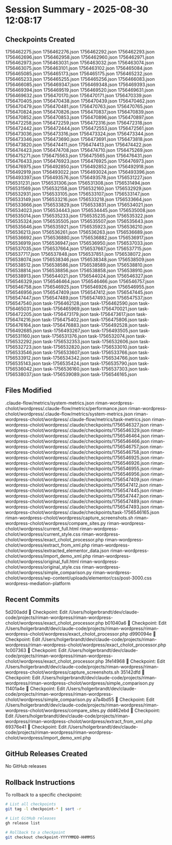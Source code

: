 # Session Summary - 2025-08-30 12:08:17

## Checkpoints Created
1756462275.json
1756462276.json
1756462292.json
1756462293.json
1756462696.json
1756462958.json
1756462960.json
1756462971.json
1756462973.json
1756463031.json
1756463032.json
1756463074.json
1756463075.json
1756463101.json
1756463102.json
1756465084.json
1756465085.json
1756465173.json
1756465175.json
1756465232.json
1756465233.json
1756465255.json
1756465256.json
1756466083.json
1756466085.json
1756469347.json
1756469348.json
1756469393.json
1756469394.json
1756469519.json
1756469520.json
1756469631.json
1756469632.json
1756470170.json
1756470171.json
1756470339.json
1756470405.json
1756470438.json
1756470439.json
1756470462.json
1756470479.json
1756470481.json
1756470763.json
1756470765.json
1756470824.json
1756470826.json
1756470837.json
1756470839.json
1756470852.json
1756470853.json
1756470896.json
1756470897.json
1756472258.json
1756472259.json
1756472316.json
1756472318.json
1756472442.json
1756472444.json
1756472553.json
1756472561.json
1756473036.json
1756473316.json
1756473324.json
1756473344.json
1756473346.json
1756473690.json
1756473691.json
1756473818.json
1756473820.json
1756474411.json
1756474413.json
1756474422.json
1756474423.json
1756474708.json
1756474710.json
1756475269.json
1756475271.json
1756475563.json
1756475565.json
1756476431.json
1756476433.json
1756476923.json
1756476925.json
1756476973.json
1756476975.json
1756492850.json
1756492852.json
1756492918.json
1756492919.json
1756493022.json
1756493024.json
1756493396.json
1756493397.json
1756493576.json
1756493578.json
1756531227.json
1756531231.json
1756531306.json
1756531308.json
1756531494.json
1756531569.json
1756532158.json
1756532160.json
1756532929.json
1756532931.json
1756533105.json
1756533107.json
1756533147.json
1756533149.json
1756533216.json
1756533218.json
1756533664.json
1756533666.json
1756533829.json
1756533831.json
1756534021.json
1756534023.json
1756534443.json
1756534445.json
1756535008.json
1756535014.json
1756535233.json
1756535235.json
1756535322.json
1756535324.json
1756535505.json
1756535507.json
1756535643.json
1756535646.json
1756535921.json
1756535923.json
1756536210.json
1756536213.json
1756536261.json
1756536263.json
1756536689.json
1756536692.json
1756536880.json
1756536882.json
1756536917.json
1756536919.json
1756536947.json
1756536950.json
1756537033.json
1756537035.json
1756537664.json
1756537667.json
1756537715.json
1756537717.json
1756537848.json
1756537851.json
1756538072.json
1756538074.json
1756538346.json
1756538348.json
1756538509.json
1756538512.json
1756538586.json
1756538589.json
1756538810.json
1756538814.json
1756538856.json
1756538858.json
1756538910.json
1756538913.json
1756544021.json
1756544024.json
1756546327.json
1756546329.json
1756546464.json
1756546466.json
1756546757.json
1756546758.json
1756546925.json
1756546926.json
1756546955.json
1756546956.json
1756547409.json
1756547412.json
1756547445.json
1756547447.json
1756547489.json
1756547493.json
1756547537.json
1756547540.json
task-1756462128.json
task-1756462590.json
task-1756465031.json
task-1756465969.json
task-1756470021.json
task-1756472205.json
task-1756473179.json
task-1756473617.json
task-1756474216.json
task-1756475402.json
task-1756475806.json
task-1756476164.json
task-1756476883.json
task-1756492528.json
task-1756492685.json
task-1756493267.json
task-1756493505.json
task-1756531160.json
task-1756531376.json
task-1756532074.json
task-1756532292.json
task-1756532353.json
task-1756532606.json
task-1756532723.json
task-1756532820.json
task-1756533010.json
task-1756533546.json
task-1756533607.json
task-1756533766.json
task-1756533912.json
task-1756534342.json
task-1756534766.json
task-1756535143.json
task-1756535424.json
task-1756535790.json
task-1756536042.json
task-1756536160.json
task-1756537303.json
task-1756538037.json
task-1756539089.json
task-1756546165.json

## Files Modified
.claude-flow/metrics/system-metrics.json
riman-wordpress-cholot/wordpress/.claude-flow/metrics/performance.json
riman-wordpress-cholot/wordpress/.claude-flow/metrics/system-metrics.json
riman-wordpress-cholot/wordpress/.claude-flow/metrics/task-metrics.json
riman-wordpress-cholot/wordpress/.claude/checkpoints/1756546327.json
riman-wordpress-cholot/wordpress/.claude/checkpoints/1756546329.json
riman-wordpress-cholot/wordpress/.claude/checkpoints/1756546464.json
riman-wordpress-cholot/wordpress/.claude/checkpoints/1756546466.json
riman-wordpress-cholot/wordpress/.claude/checkpoints/1756546757.json
riman-wordpress-cholot/wordpress/.claude/checkpoints/1756546758.json
riman-wordpress-cholot/wordpress/.claude/checkpoints/1756546925.json
riman-wordpress-cholot/wordpress/.claude/checkpoints/1756546926.json
riman-wordpress-cholot/wordpress/.claude/checkpoints/1756546955.json
riman-wordpress-cholot/wordpress/.claude/checkpoints/1756546956.json
riman-wordpress-cholot/wordpress/.claude/checkpoints/1756547409.json
riman-wordpress-cholot/wordpress/.claude/checkpoints/1756547412.json
riman-wordpress-cholot/wordpress/.claude/checkpoints/1756547445.json
riman-wordpress-cholot/wordpress/.claude/checkpoints/1756547447.json
riman-wordpress-cholot/wordpress/.claude/checkpoints/1756547489.json
riman-wordpress-cholot/wordpress/.claude/checkpoints/1756547493.json
riman-wordpress-cholot/wordpress/.claude/checkpoints/task-1756546165.json
riman-wordpress-cholot/wordpress/capture_screenshots.sh
riman-wordpress-cholot/wordpress/compare_sites.py
riman-wordpress-cholot/wordpress/current_full.html
riman-wordpress-cholot/wordpress/current_style.css
riman-wordpress-cholot/wordpress/exact_cholot_processor.php
riman-wordpress-cholot/wordpress/extract_from_xml.php
riman-wordpress-cholot/wordpress/extracted_elementor_data.json
riman-wordpress-cholot/wordpress/import_demo_xml.php
riman-wordpress-cholot/wordpress/original_full.html
riman-wordpress-cholot/wordpress/original_style.css
riman-wordpress-cholot/wordpress/simple_comparison.py
riman-wordpress-cholot/wordpress/wp-content/uploads/elementor/css/post-3000.css
wordpress-mediation-platform

## Recent Commits
5d200add 🔖 Checkpoint: Edit /Users/holgerbrandt/dev/claude-code/projects/riman-wordpress/riman-wordpress-cholot/wordpress/exact_cholot_processor.php
b01040a6 🔖 Checkpoint: Edit /Users/holgerbrandt/dev/claude-code/projects/riman-wordpress/riman-wordpress-cholot/wordpress/exact_cholot_processor.php
d990094e 🔖 Checkpoint: Edit /Users/holgerbrandt/dev/claude-code/projects/riman-wordpress/riman-wordpress-cholot/wordpress/exact_cholot_processor.php
1c007363 🔖 Checkpoint: Edit /Users/holgerbrandt/dev/claude-code/projects/riman-wordpress/riman-wordpress-cholot/wordpress/exact_cholot_processor.php
3fe14968 🔖 Checkpoint: Edit /Users/holgerbrandt/dev/claude-code/projects/riman-wordpress/riman-wordpress-cholot/wordpress/capture_screenshots.sh
35142dfd 🔖 Checkpoint: Edit /Users/holgerbrandt/dev/claude-code/projects/riman-wordpress/riman-wordpress-cholot/wordpress/simple_comparison.py
11401a4e 🔖 Checkpoint: Edit /Users/holgerbrandt/dev/claude-code/projects/riman-wordpress/riman-wordpress-cholot/wordpress/simple_comparison.py
a7a4bd55 🔖 Checkpoint: Edit /Users/holgerbrandt/dev/claude-code/projects/riman-wordpress/riman-wordpress-cholot/wordpress/compare_sites.py
dd462ebd 🔖 Checkpoint: Edit /Users/holgerbrandt/dev/claude-code/projects/riman-wordpress/riman-wordpress-cholot/wordpress/extract_from_xml.php
69376e41 🔖 Checkpoint: Edit /Users/holgerbrandt/dev/claude-code/projects/riman-wordpress/riman-wordpress-cholot/wordpress/import_demo_xml.php

## GitHub Releases Created
No GitHub releases

## Rollback Instructions
To rollback to a specific checkpoint:
```bash
# List all checkpoints
git tag -l checkpoint-* | sort -r

# List GitHub releases
gh release list

# Rollback to a checkpoint
git checkout checkpoint-YYYYMMDD-HHMMSS
```
